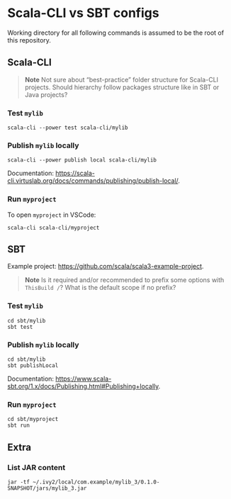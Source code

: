 # Scala-CLI vs SBT configs

Working directory for all following commands is assumed to be the root of this repository.

## Scala-CLI

> **Note**
> Not sure about “best-practice” folder structure for Scala-CLI projects. Should hierarchy follow packages structure like in SBT or Java projects?

### Test `mylib`

```
scala-cli --power test scala-cli/mylib
```

### Publish `mylib` locally

```
scala-cli --power publish local scala-cli/mylib
```

Documentation: https://scala-cli.virtuslab.org/docs/commands/publishing/publish-local/.

### Run `myproject`

To open `myproject` in VSCode:

```
scala-cli scala-cli/myproject
```

## SBT

Example project: https://github.com/scala/scala3-example-project.

> **Note**
> Is it required and/or recommended to prefix some options with `ThisBuild /`? What is the default scope if no prefix?

### Test `mylib`

```
cd sbt/mylib
sbt test
```

### Publish `mylib` locally

```
cd sbt/mylib
sbt publishLocal
```

Documentation: https://www.scala-sbt.org/1.x/docs/Publishing.html#Publishing+locally.

### Run `myproject`

```
cd sbt/myproject
sbt run
```

## Extra

### List JAR content

```
jar -tf ~/.ivy2/local/com.example/mylib_3/0.1.0-SNAPSHOT/jars/mylib_3.jar
```
